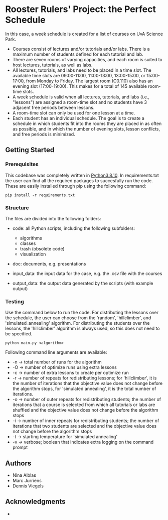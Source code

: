 # Rooster Rulers' Project: the Perfect Schedule

In this case, a week schedule is created for a list of courses on UvA Science Park.
- Courses consist of lectures and/or tutorials and/or labs. There is a maximum number of students defined for each tutorial and lab.
- There are seven rooms of varying capacities, and each room is suited to host lectures, tutorials, as well as labs.
- All lectures, tutorials, and labs need to be placed in a time slot. The available time slots are 09:00-11:00, 11:00-13:00, 13:00-15:00, or 15:00-17:00, from Monday to Friday. The largest room (C0.110) also has an evening slot (17:00-19:00). This makes for a total of 145 available room-time slots.
- A week schedule is valid when all lectures, tutorials, and labs (i.e., "lessons") are assigned a room-time slot and no students have 3 adjacent free periods between lessons.
- A room-time slot can only be used for one lesson at a time.
- Each student has an individual schedule.
The goal is to create a schedule in which students fit into the rooms they are placed in as often as possible, and in which the number of evening slots, lesson conflicts, and free periods is minimized.


## Getting Started

### Prerequisites

This codebase was completely written in [Python3.8.10](https://www.python.org/downloads/). In requirements.txt the user can find all the required packages to succesfully run the code. These are easily installed through pip using the following command:

```
pip install -r requirements.txt
```

### Structure

The files are divided into the following folders:
- code: all Python scripts, including the following subfolders:
    - algorithms
    - classes
    - trash (obsolete code)
    - visualization

- doc: documents, e.g. presentations
- input_data: the input data for the case, e.g. the .csv file with the courses
- output_data: the output data generated by the scripts (with example output)


### Testing

Use the command below to run the code. For distributing the lessons over the schedule, the user can choose from the 'random', 'hillclimber', and 'simulated_annealing' algorithm. For distributing the students over the lessons, the 'hillclimber' algorithm is always used, so this does not need to be specified.

```
python main.py <algorithm>
```

Following command line arguments are available:
- -n -> total number of runs for the algorithm
- -O -> number of optimize runs using extra lessons
- -c -> number of extra lessons to create per optimize run
- -r -> number of repeats for redistributing lessons; for 'hillclimber', it is the number of iterations that the objective value does not change before the algorithm stops, for 'simulated annealing', it is the total number of iterations.
- -o -> number of outer repeats for redistributing students; the number of iterations that a course is selected from which all tutorials or labs are shuffled and the objective value does not change before the algorithm stops 
- -i -> number of inner repeats for redistributing students; the number of iterations that two students are selected and the objective value does not change before the algorithm stops
- -t -> starting temperature for 'simulated annealing'
- -v -> verbose; boolean that indicates extra logging on the command prompt


## Authors

* Nina Alblas
* Marc Jurriens
* Dennis Vlegels


## Acknowledgments

* 